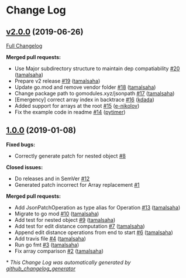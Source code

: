 # Change Log

## [v2.0.0](https://github.com/gomodules/jsonpatch/tree/v2.0.0) (2019-06-26)
[Full Changelog](https://github.com/gomodules/jsonpatch/compare/1.0.0...v2.0.0)

**Merged pull requests:**

- Use Major subdirectory structure to maintain dep compatiability [\#20](https://github.com/gomodules/jsonpatch/pull/20) ([tamalsaha](https://github.com/tamalsaha))
- Prepare v2 release [\#19](https://github.com/gomodules/jsonpatch/pull/19) ([tamalsaha](https://github.com/tamalsaha))
- Update go.mod and remove vendor folder [\#18](https://github.com/gomodules/jsonpatch/pull/18) ([tamalsaha](https://github.com/tamalsaha))
- Change package path to gomodules.xyz/jsonpath [\#17](https://github.com/gomodules/jsonpatch/pull/17) ([tamalsaha](https://github.com/tamalsaha))
- \[Emergency\] correct array index in backtrace [\#16](https://github.com/gomodules/jsonpatch/pull/16) ([kdada](https://github.com/kdada))
- Added support for arrays at the root [\#15](https://github.com/gomodules/jsonpatch/pull/15) ([e-nikolov](https://github.com/e-nikolov))
- Fix the example code in readme [\#14](https://github.com/gomodules/jsonpatch/pull/14) ([pytimer](https://github.com/pytimer))

## [1.0.0](https://github.com/gomodules/jsonpatch/tree/1.0.0) (2019-01-08)
**Fixed bugs:**

- Correctly generate patch for nested object [\#8](https://github.com/gomodules/jsonpatch/issues/8)

**Closed issues:**

- Do releases and in SemVer [\#12](https://github.com/gomodules/jsonpatch/issues/12)
- Generated patch incorrect for Array replacement [\#1](https://github.com/gomodules/jsonpatch/issues/1)

**Merged pull requests:**

- Add JsonPatchOperation as type alias for Operation [\#13](https://github.com/gomodules/jsonpatch/pull/13) ([tamalsaha](https://github.com/tamalsaha))
- Migrate to go mod [\#10](https://github.com/gomodules/jsonpatch/pull/10) ([tamalsaha](https://github.com/tamalsaha))
- Add test for nested object [\#9](https://github.com/gomodules/jsonpatch/pull/9) ([tamalsaha](https://github.com/tamalsaha))
- Add test for edit distance computation [\#7](https://github.com/gomodules/jsonpatch/pull/7) ([tamalsaha](https://github.com/tamalsaha))
- Append edit distance operations from end to start [\#6](https://github.com/gomodules/jsonpatch/pull/6) ([tamalsaha](https://github.com/tamalsaha))
- Add travis file [\#4](https://github.com/gomodules/jsonpatch/pull/4) ([tamalsaha](https://github.com/tamalsaha))
- Run go fmt [\#3](https://github.com/gomodules/jsonpatch/pull/3) ([tamalsaha](https://github.com/tamalsaha))
- Fix array comparison [\#2](https://github.com/gomodules/jsonpatch/pull/2) ([tamalsaha](https://github.com/tamalsaha))



\* *This Change Log was automatically generated by [github_changelog_generator](https://github.com/skywinder/Github-Changelog-Generator)*